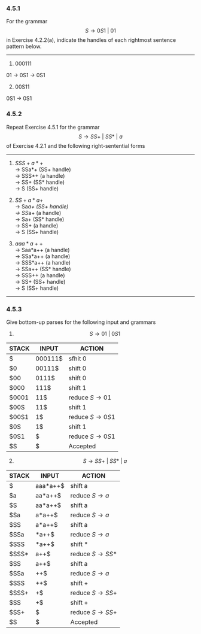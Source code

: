 
### 4.5.1
For the grammar $$S \rightarrow  0 S 1  \ | \ 0 1$$ in Exercise 4.2.2(a), indicate the handles of each rightmost sentence pattern below.

---


1. 000111 <br>

01 -> 0S1 -> 0S1   


2. 00S11 <br>

0S1 -> 0S1


### 4.5.2
Repeat Exercise 4.5.1 for the grammar $$S \rightarrow SS +  \ | \  SS * \  | \ a$$of Exercise 4.2.1 and the following right-sentential forms

---

1.  $SSS+a*+$ <br>
-> SSa*+ (SS+ handle) <br>
-> SSS*+ (a handle) <br>
-> SS+ (SS* handle) <br>
-> S (SS+ handle) <br>

2.  $SS+a*a+$ <br>
-> Sa*a+ (SS+ handle) <br>
-> SS*a+ (a handle) <br>
-> Sa+ (SS* handle) <br>
-> SS+ (a handle) <br>
-> S (SS+ handle) <br>

3. $aaa*a++$ <br>
-> Saa\*a++ (a handle) <br>
-> SSa\*a++ (a handle) <br>
-> SSS\*a++ (a handle) <br>
-> SSa++ (SS\* handle) <br>
-> SSS++ (a handle) <br>
-> SS+ (SS+ handle) <br>
-> S (SS+ handle) 

---
### 4.5.3

Give bottom-up parses for the following input and grammars

1. $$ S \rightarrow 01  \ | \ 0S1$$ 

| STACK | INPUT   | ACTION                     |
|-------|---------|----------------------------|
| $     | 000111$ | sfhit 0                    |
| $0    | 00111$  | shift 0                    |
| $00   | 0111$   | shift 0                    |
| $000  | 111$    | shift 1                    |
| $0001 | 11$     | reduce $S \rightarrow 01$  |
| $00S  | 11$     | shift 1                    |
| $00S1 | 1$      | reduce $S \rightarrow 0S1$ |
| $0S   | 1$      | shift 1                    |
| $0S1  | $       | reduce $S \rightarrow 0S1$ |
| $S    | $       | Accepted                   |

2. $$ S \rightarrow SS+ \ | \ SS* \ | \ a$$ 

| STACK | INPUT    | ACTION                     |
|-------|----------|----------------------------|
| $     | aaa*a++$ | shift a                    |
| $a    | aa*a++$  | reduce $S \rightarrow a$   |
| $S    | aa*a++$  | shift a                    |
| $Sa   | a*a++$   | reduce $S \rightarrow a$   |
| $SS   | a*a++$   | shift a                    |
| $SSa  | *a++$    | reduce $S \rightarrow a$   |
| $SSS  | *a++$    | shift *                    |
| $SSS* | a++$     | reduce $S \rightarrow SS*$ |
| $SS   | a++$     | shift a                    |
| $SSa  | ++$      | reduce $S \rightarrow a$   |
| $SSS  | ++$      | shift +                    |
| $SSS+ | +$       | reduce $S \rightarrow SS+$ |
| $SS   | +$       | shift +                    |
| $SS+  | $        | reduce $S \rightarrow SS+$ |
| $S    | $        | Accepted                   |














